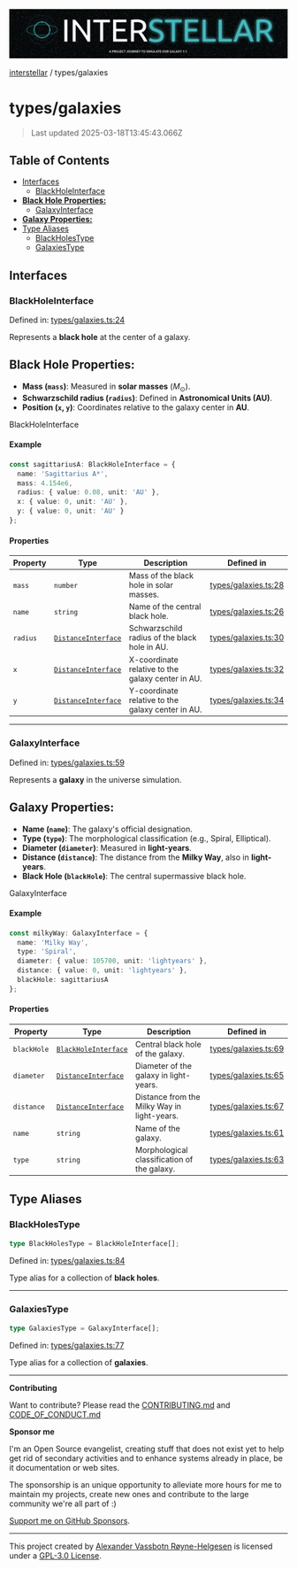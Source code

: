 <div>
  <img alt="SPECCER logo" src="https://raw.githubusercontent.com/phun-ky/interstellar/main/public/interstellar-header.png" style="max-height:120px;" />
</div>

[interstellar](../README.md) / types/galaxies

# types/galaxies

> Last updated 2025-03-18T13:45:43.066Z

## Table of Contents

- [Interfaces](#interfaces)
  - [BlackHoleInterface](#blackholeinterface)
- [**Black Hole Properties:**](#black-hole-properties)
  - [GalaxyInterface](#galaxyinterface)
- [**Galaxy Properties:**](#galaxy-properties)
- [Type Aliases](#type-aliases)
  - [BlackHolesType](#blackholestype)
  - [GalaxiesType](#galaxiestype)

## Interfaces

### BlackHoleInterface

Defined in:
[types/galaxies.ts:24](https://github.com/phun-ky/interstellar/blob/main/src/types/galaxies.ts#L24)

Represents a **black hole** at the center of a galaxy.

## **Black Hole Properties:**

- **Mass (`mass`)**: Measured in **solar masses** ($M_\odot$).
- **Schwarzschild radius (`radius`)**: Defined in **Astronomical Units (AU)**.
- **Position (`x`, `y`)**: Coordinates relative to the galaxy center in **AU**.

BlackHoleInterface

#### Example

```ts
const sagittariusA: BlackHoleInterface = {
  name: 'Sagittarius A*',
  mass: 4.154e6,
  radius: { value: 0.08, unit: 'AU' },
  x: { value: 0, unit: 'AU' },
  y: { value: 0, unit: 'AU' }
};
```

#### Properties

| Property                   | Type                                                 | Description                                       | Defined in                                                                                          |
| -------------------------- | ---------------------------------------------------- | ------------------------------------------------- | --------------------------------------------------------------------------------------------------- |
| <a id="mass" /> `mass`     | `number`                                             | Mass of the black hole in solar masses.           | [types/galaxies.ts:28](https://github.com/phun-ky/interstellar/blob/main/src/types/galaxies.ts#L28) |
| <a id="name" /> `name`     | `string`                                             | Name of the central black hole.                   | [types/galaxies.ts:26](https://github.com/phun-ky/interstellar/blob/main/src/types/galaxies.ts#L26) |
| <a id="radius" /> `radius` | [`DistanceInterface`](distance.md#distanceinterface) | Schwarzschild radius of the black hole in AU.     | [types/galaxies.ts:30](https://github.com/phun-ky/interstellar/blob/main/src/types/galaxies.ts#L30) |
| <a id="x" /> `x`           | [`DistanceInterface`](distance.md#distanceinterface) | X-coordinate relative to the galaxy center in AU. | [types/galaxies.ts:32](https://github.com/phun-ky/interstellar/blob/main/src/types/galaxies.ts#L32) |
| <a id="y" /> `y`           | [`DistanceInterface`](distance.md#distanceinterface) | Y-coordinate relative to the galaxy center in AU. | [types/galaxies.ts:34](https://github.com/phun-ky/interstellar/blob/main/src/types/galaxies.ts#L34) |

---

### GalaxyInterface

Defined in:
[types/galaxies.ts:59](https://github.com/phun-ky/interstellar/blob/main/src/types/galaxies.ts#L59)

Represents a **galaxy** in the universe simulation.

## **Galaxy Properties:**

- **Name (`name`)**: The galaxy's official designation.
- **Type (`type`)**: The morphological classification (e.g., Spiral,
  Elliptical).
- **Diameter (`diameter`)**: Measured in **light-years**.
- **Distance (`distance`)**: The distance from the **Milky Way**, also in
  **light-years**.
- **Black Hole (`blackHole`)**: The central supermassive black hole.

GalaxyInterface

#### Example

```ts
const milkyWay: GalaxyInterface = {
  name: 'Milky Way',
  type: 'Spiral',
  diameter: { value: 105700, unit: 'lightyears' },
  distance: { value: 0, unit: 'lightyears' },
  blackHole: sagittariusA
};
```

#### Properties

| Property                         | Type                                                   | Description                                 | Defined in                                                                                          |
| -------------------------------- | ------------------------------------------------------ | ------------------------------------------- | --------------------------------------------------------------------------------------------------- |
| <a id="blackhole" /> `blackHole` | [`BlackHoleInterface`](galaxies.md#blackholeinterface) | Central black hole of the galaxy.           | [types/galaxies.ts:69](https://github.com/phun-ky/interstellar/blob/main/src/types/galaxies.ts#L69) |
| <a id="diameter" /> `diameter`   | [`DistanceInterface`](distance.md#distanceinterface)   | Diameter of the galaxy in light-years.      | [types/galaxies.ts:65](https://github.com/phun-ky/interstellar/blob/main/src/types/galaxies.ts#L65) |
| <a id="distance" /> `distance`   | [`DistanceInterface`](distance.md#distanceinterface)   | Distance from the Milky Way in light-years. | [types/galaxies.ts:67](https://github.com/phun-ky/interstellar/blob/main/src/types/galaxies.ts#L67) |
| <a id="name-1" /> `name`         | `string`                                               | Name of the galaxy.                         | [types/galaxies.ts:61](https://github.com/phun-ky/interstellar/blob/main/src/types/galaxies.ts#L61) |
| <a id="type" /> `type`           | `string`                                               | Morphological classification of the galaxy. | [types/galaxies.ts:63](https://github.com/phun-ky/interstellar/blob/main/src/types/galaxies.ts#L63) |

## Type Aliases

### BlackHolesType

```ts
type BlackHolesType = BlackHoleInterface[];
```

Defined in:
[types/galaxies.ts:84](https://github.com/phun-ky/interstellar/blob/main/src/types/galaxies.ts#L84)

Type alias for a collection of **black holes**.

---

### GalaxiesType

```ts
type GalaxiesType = GalaxyInterface[];
```

Defined in:
[types/galaxies.ts:77](https://github.com/phun-ky/interstellar/blob/main/src/types/galaxies.ts#L77)

Type alias for a collection of **galaxies**.

---

**Contributing**

Want to contribute? Please read the
[CONTRIBUTING.md](https://github.com/phun-ky/interstellar/blob/main/CONTRIBUTING.md)
and
[CODE_OF_CONDUCT.md](https://github.com/phun-ky/interstellar/blob/main/CODE_OF_CONDUCT.md)

**Sponsor me**

I'm an Open Source evangelist, creating stuff that does not exist yet to help
get rid of secondary activities and to enhance systems already in place, be it
documentation or web sites.

The sponsorship is an unique opportunity to alleviate more hours for me to
maintain my projects, create new ones and contribute to the large community
we're all part of :)

[Support me on GitHub Sponsors](https://github.com/sponsors/phun-ky).

---

This project created by [Alexander Vassbotn Røyne-Helgesen](http://phun-ky.net)
is licensed under a [GPL-3.0
License](https://choosealicense.com/licenses/gpl-3.0/).
